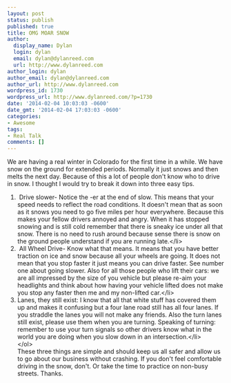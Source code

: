 ```yaml
---
layout: post
status: publish
published: true
title: OMG MOAR SNOW
author:
  display_name: Dylan
  login: dylan
  email: dylan@dylanreed.com
  url: http://www.dylanreed.com
author_login: dylan
author_email: dylan@dylanreed.com
author_url: http://www.dylanreed.com
wordpress_id: 1730
wordpress_url: http://www.dylanreed.com/?p=1730
date: '2014-02-04 10:03:03 -0600'
date_gmt: '2014-02-04 17:03:03 -0600'
categories:
- Awesome
tags:
- Real Talk
comments: []
---
```

<p>We are having a real winter in Colorado for the first time in a while. We have snow on the ground for extended periods. Normally it just snows and then melts the next day. Because of this a lot of people don't know who to drive in snow. I thought I would try to break it down into three easy tips.</p>
<ol>
<li>&nbsp;Drive slower- Notice the -er at the end of slow. This means that your speed needs to reflect the road conditions. It doesn't mean that as soon as it snows you need to go five miles per hour everywhere. Because this makes your fellow drivers annoyed and angry. When it has stopped snowing and is still cold remember that there is sneaky ice under all that snow. There is no need to rush around because sense there is snow on the ground people understand if you are running late.<&#47;li>
<li>&nbsp;All Wheel Drive- Know what that means. It means that you have better traction on ice and snow because all your wheels are going. It does not mean that you stop faster it just means you can drive faster. See number one about going slower. Also for all those people who lift their cars: we are all impressed by the size of you vehicle but please re-aim your headlights and think about how having your vehicle lifted does not make you stop any faster then me and my non-lifted car.<&#47;li>
<li>Lanes, they still exist: I know that all that white stuff has covered them up and makes it confusing but a four lane road still has all four lanes. If you straddle the lanes you will not make any friends. Also the turn lanes still exist, please use them when you are turning. Speaking of turning: remember to use your turn signals so other drivers know what in the world you are doing when you slow down in an intersection.<&#47;li><br />
<&#47;ol><br />
These three things are simple and should keep us all safer and allow us to go about our business without crashing. If you don't feel comfortable driving in the snow, don't. Or take the time to practice on non-busy streets. Thanks.</p>
